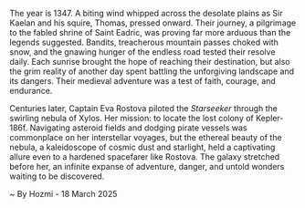 
The year is 1347.  A biting wind whipped across the desolate plains as Sir Kaelan and his squire, Thomas, pressed onward. Their journey, a pilgrimage to the fabled shrine of Saint Eadric, was proving far more arduous than the legends suggested.  Bandits, treacherous mountain passes choked with snow, and the gnawing hunger of the endless road tested their resolve daily.  Each sunrise brought the hope of reaching their destination, but also the grim reality of another day spent battling the unforgiving landscape and its dangers.  Their medieval adventure was a test of faith, courage, and endurance.

Centuries later,  Captain Eva Rostova piloted the *Starseeker* through the swirling nebula of Xylos.  Her mission: to locate the lost colony of Kepler-186f.  Navigating asteroid fields and dodging pirate vessels was commonplace on her interstellar voyages, but the ethereal beauty of the nebula, a kaleidoscope of cosmic dust and starlight, held a captivating allure even to a hardened spacefarer like Rostova. The galaxy stretched before her, an infinite expanse of adventure, danger, and untold wonders waiting to be discovered.

~ By Hozmi - 18 March 2025
